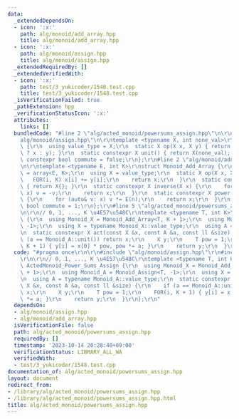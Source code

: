 ```yaml
---
data:
  _extendedDependsOn:
  - icon: ':x:'
    path: alg/monoid/add_array.hpp
    title: alg/monoid/add_array.hpp
  - icon: ':x:'
    path: alg/monoid/assign.hpp
    title: alg/monoid/assign.hpp
  _extendedRequiredBy: []
  _extendedVerifiedWith:
  - icon: ':x:'
    path: test/3_yukicoder/1548.test.cpp
    title: test/3_yukicoder/1548.test.cpp
  _isVerificationFailed: true
  _pathExtension: hpp
  _verificationStatusIcon: ':x:'
  attributes:
    links: []
  bundledCode: "#line 2 \"alg/acted_monoid/powersums_assign.hpp\"\n\r\n#line 2 \"\
    alg/monoid/assign.hpp\"\n\r\ntemplate <typename X, int none_val>\r\nstruct Monoid_Assign\
    \ {\r\n  using value_type = X;\r\n  static X op(X x, X y) { return (y == X(none_val)\
    \ ? x : y); }\r\n  static constexpr X unit() { return X(none_val); }\r\n  static\
    \ constexpr bool commute = false;\r\n};\r\n#line 2 \"alg/monoid/add_array.hpp\"\
    \n\r\ntemplate <typename E, int K>\r\nstruct Monoid_Add_Array {\r\n  using value_type\
    \ = array<E, K>;\r\n  using X = value_type;\r\n  static X op(X x, X y) {\r\n \
    \   FOR(i, K) x[i] += y[i];\r\n    return x;\r\n  }\r\n  static constexpr X unit()\
    \ { return X{}; }\r\n  static constexpr X inverse(X x) {\r\n    for (auto& v:\
    \ x) v = -v;\r\n    return x;\r\n  }\r\n  static constexpr X power(X x, ll n)\
    \ {\r\n    for (auto& v: x) v *= E(n);\r\n    return x;\r\n  }\r\n  static constexpr\
    \ bool commute = 1;\r\n};\r\n#line 5 \"alg/acted_monoid/powersums_assign.hpp\"\
    \n\r\n// 0, 1, ..., K \u4E57\u548C\r\ntemplate <typename T, int K>\r\nstruct ActedMonoid_Power_Sums_Assign\
    \ {\r\n  using Monoid_X = Monoid_Add_Array<T, K + 1>;\r\n  using Monoid_A = Monoid_Assign<T,\
    \ -1>;\r\n  using X = typename Monoid_X::value_type;\r\n  using A = typename Monoid_A::value_type;\r\
    \n  static constexpr X act(const X &x, const A &a, const ll &size) {\r\n    if\
    \ (a == Monoid_A::unit()) return x;\r\n    X y;\r\n    T pow = 1;\r\n    FOR(i,\
    \ K + 1) { y[i] = x[0] * pow, pow *= a; }\r\n    return y;\r\n  }\r\n};\r\n"
  code: "#pragma once\r\n\r\n#include \"alg/monoid/assign.hpp\"\r\n#include \"alg/monoid/add_array.hpp\"\
    \r\n\r\n// 0, 1, ..., K \u4E57\u548C\r\ntemplate <typename T, int K>\r\nstruct\
    \ ActedMonoid_Power_Sums_Assign {\r\n  using Monoid_X = Monoid_Add_Array<T, K\
    \ + 1>;\r\n  using Monoid_A = Monoid_Assign<T, -1>;\r\n  using X = typename Monoid_X::value_type;\r\
    \n  using A = typename Monoid_A::value_type;\r\n  static constexpr X act(const\
    \ X &x, const A &a, const ll &size) {\r\n    if (a == Monoid_A::unit()) return\
    \ x;\r\n    X y;\r\n    T pow = 1;\r\n    FOR(i, K + 1) { y[i] = x[0] * pow, pow\
    \ *= a; }\r\n    return y;\r\n  }\r\n};\r\n"
  dependsOn:
  - alg/monoid/assign.hpp
  - alg/monoid/add_array.hpp
  isVerificationFile: false
  path: alg/acted_monoid/powersums_assign.hpp
  requiredBy: []
  timestamp: '2023-10-14 20:28:40+09:00'
  verificationStatus: LIBRARY_ALL_WA
  verifiedWith:
  - test/3_yukicoder/1548.test.cpp
documentation_of: alg/acted_monoid/powersums_assign.hpp
layout: document
redirect_from:
- /library/alg/acted_monoid/powersums_assign.hpp
- /library/alg/acted_monoid/powersums_assign.hpp.html
title: alg/acted_monoid/powersums_assign.hpp
---
```

